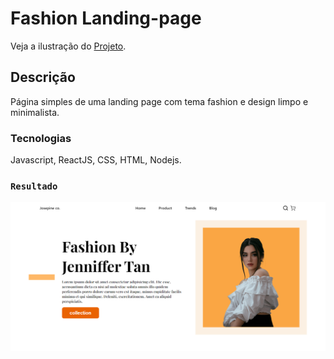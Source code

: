 # Fashion Landing-page

Veja a ilustração do [Projeto](https://github.com/facebook/create-react-app).

## Descrição

Página simples de uma landing page com tema fashion e design limpo e minimalista.

### Tecnologias

Javascript, ReactJS, CSS, HTML, Nodejs.

### `Resultado`

<img src="/src//images//Landing-page-fashion.png">

